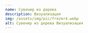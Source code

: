 ```yaml
---
name: Сувенир из дерева
description: Визуализация
img: /assets/img/pic/frezer4.webp
alt: Сувенир из дерева Визуализация
---
```

